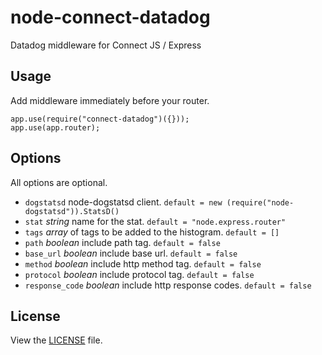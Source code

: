 # node-connect-datadog

Datadog middleware for Connect JS / Express


## Usage

Add middleware immediately before your router.

	app.use(require("connect-datadog")({}));
	app.use(app.router);

## Options

All options are optional.

* `dogstatsd` node-dogstatsd client. `default = new (require("node-dogstatsd")).StatsD()`
* `stat` *string* name for the stat. `default = "node.express.router"`
* `tags` *array* of tags to be added to the histogram. `default = []`
* `path` *boolean* include path tag. `default = false`
* `base_url` *boolean* include base url. `default = false`
* `method` *boolean* include http method tag. `default = false`
* `protocol` *boolean* include protocol tag. `default = false`
* `response_code` *boolean* include http response codes. `default = false`

## License

View the [LICENSE](https://github.com/AppPress/node-connect-datadog/blob/master/LICENSE) file.

